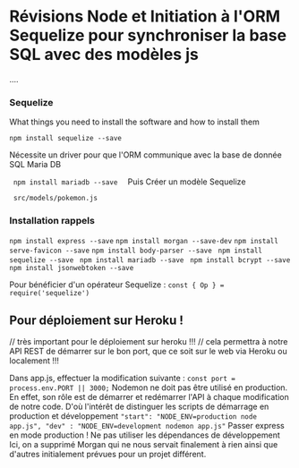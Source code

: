 # Révisions Node et Initiation à l'ORM Sequelize pour synchroniser la base SQL avec des modèles js

....

### Sequelize

What things you need to install the software and how to install them

```
npm install sequelize --save
```
Nécessite un driver pour que l'ORM communique avec la base de donnée SQL Maria DB

`` 
npm install mariadb --save  
``
Puis Créer un modèle Sequelize

`` 
src/models/pokemon.js
``

### Installation rappels

`npm install express --save`
`npm install morgan --save-dev`
`npm install serve-favicon --save`
`npm install body-parser --save `
`npm install sequelize --save `
`npm install mariadb --save `
`npm install bcrypt --save`
`npm install jsonwebtoken --save`

Pour bénéficier d'un opérateur Sequelize :
`const { Op } = require('sequelize')`

## Pour déploiement sur Heroku !
// très important pour le déploiement sur heroku !!!
// cela permettra à notre API REST de démarrer sur le bon port, que ce soit sur le web via Heroku ou localement !!!

Dans app.js, effectuer la modification suivante :
`const port = process.env.PORT || 3000;`
Nodemon ne doit pas être utilisé en production. En effet, son rôle est de démarrer et redémarrer l'API à chaque modification de notre code. D'où l'intérêt de distinguer les scripts de démarrage en production et développement
``
"start": "NODE_ENV=production node app.js",
"dev" : "NODE_ENV=development nodemon app.js"
``
Passer express en mode production !
Ne pas utiliser les dépendances de développement 
Ici, on a supprimé Morgan qui ne nous servait finalement à rien ainsi que d'autres initialement prévues pour un projet différent. 


